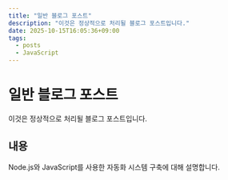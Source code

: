 ```yaml
---
title: "일반 블로그 포스트"
description: "이것은 정상적으로 처리될 블로그 포스트입니다."
date: 2025-10-15T16:05:36+09:00
tags:
  - posts
  - JavaScript
---
```


# 일반 블로그 포스트

이것은 정상적으로 처리될 블로그 포스트입니다.

## 내용

Node.js와 JavaScript를 사용한 자동화 시스템 구축에 대해 설명합니다.
